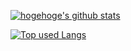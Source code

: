 <!-- リポジトリステータス -->
[![hogehoge's github stats](https://github-readme-stats.vercel.app/api?username=okabe-yuya&hide=contribs&count_private=true&show_icons=true&theme=tokyonight)](https://github.com/okabe-yuya/)

<!-- ソースコード統計 -->
[![Top used Langs](https://github-readme-stats.vercel.app/api/top-langs/?username=okabe-yuya&layout=compact&theme=tokyonight)](https://github.com/okabe-yuya/)
